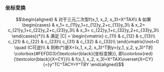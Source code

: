 ### 坐标变换
$$\begin{aligned}
& 对于三元二次型f(x_1, x_2, x_3)=X^TAX\\
& 如果\begin{cases}
& x_1= c_{11}y_1+c_{12}y_2+c_{13}y_3\\
& x_2= c_{21}y_1+c_{22}y_2+c_{23}y_3\\
& x_3= c_{22}y_1+c_{32}y_2+c_{33}y_3\\
\end{cases}(*)\\
& 满足 |C| = \begin{vmatrix}
 c_{11} & c_{12} & c_{13}\\
 c_{21} & c_{22} & c_{23}\\
 c_{31} & c_{32} & c_{33}\\
\end{vmatrix}\not=0 \quad (C可逆)\\
& 则称(*)是X=(x_1, x_2, x_3)^T到y=(y_1, y_2, y_3)^T的\colorbox{#FEFDD3}{\textcolor{black}{坐标变换}}, 即\colorbox{red}{\textcolor{black}{X=CY}}\\
& f(x_1, x_2, x_3)=X^TAX\overset{X=CY}{=}y^TC^TACY=Y^TBY
\end{aligned}$$
